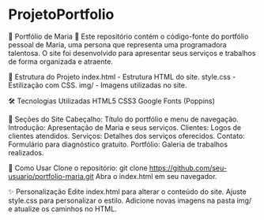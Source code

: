 # ProjetoPortfolio

🌟 Portfólio de Maria 🌟
Este repositório contém o código-fonte do portfólio pessoal de Maria, uma persona que representa uma programadora talentosa. 
O site foi desenvolvido para apresentar seus serviços e trabalhos de forma organizada e atraente.

📂 Estrutura do Projeto
index.html - Estrutura HTML do site.
style.css - Estilização com CSS.
img/ - Imagens utilizadas no site.

🛠️ Tecnologias Utilizadas
HTML5
CSS3
Google Fonts (Poppins)

📑 Seções do Site
Cabeçalho: Título do portfólio e menu de navegação.
Introdução: Apresentação de Maria e seus serviços.
Clientes: Logos de clientes atendidos.
Serviços: Detalhes dos serviços oferecidos.
Contato: Formulário para diagnóstico gratuito.
Portfólio: Galeria de trabalhos realizados.

🚀 Como Usar
Clone o repositório: git clone https://github.com/seu-usuario/portfolio-maria.git
Abra o index.html em seu navegador.

✨ Personalização
Edite index.html para alterar o conteúdo do site.
Ajuste style.css para personalizar o estilo.
Adicione novas imagens na pasta img/ e atualize os caminhos no HTML.
